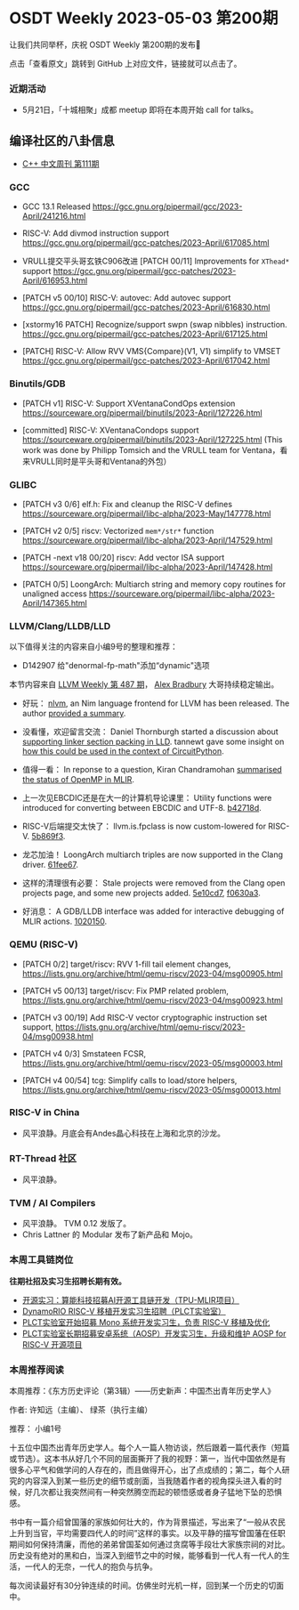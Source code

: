 # OSDT Weekly 2023-05-03 第200期

让我们共同举杯，庆祝 OSDT Weekly 第200期的发布🎉

点击「查看原文」跳转到 GitHub 上对应文件，链接就可以点击了。

### 近期活动

- 5月21日，「十城相聚」成都 meetup 即将在本周开始 call for talks。

## 编译社区的八卦信息

- [C++ 中文周刊 第111期](https://mp.weixin.qq.com/s/DCN1Nt5qm0kkESDxzT-IYQ)

### GCC

- GCC 13.1 Released
  https://gcc.gnu.org/pipermail/gcc/2023-April/241216.html

- RISC-V: Add divmod instruction support
  https://gcc.gnu.org/pipermail/gcc-patches/2023-April/617085.html

- VRULL提交平头哥玄铁C906改进
  [PATCH 00/11] Improvements for `XThead*` support
  https://gcc.gnu.org/pipermail/gcc-patches/2023-April/616953.html

- [PATCH v5 00/10] RISC-V: autovec: Add autovec support
  https://gcc.gnu.org/pipermail/gcc-patches/2023-April/616830.html

- [xstormy16 PATCH] Recognize/support swpn (swap nibbles) instruction.
  https://gcc.gnu.org/pipermail/gcc-patches/2023-April/617125.html

- [PATCH] RISC-V: Allow RVV VMS{Compare}(V1, V1) simplify to VMSET
  https://gcc.gnu.org/pipermail/gcc-patches/2023-April/617042.html


### Binutils/GDB

- [PATCH v1] RISC-V: Support XVentanaCondOps extension
  https://sourceware.org/pipermail/binutils/2023-April/127226.html

- [committed] RISC-V: XVentanaCondops support
  https://sourceware.org/pipermail/binutils/2023-April/127225.html
  (This work was done by Philipp Tomsich and the VRULL team for Ventana，看来VRULL同时是平头哥和Ventana的外包）

### GLIBC

- [PATCH v3 0/6] elf.h: Fix and cleanup the RISC-V defines
  https://sourceware.org/pipermail/libc-alpha/2023-May/147778.html

- [PATCH v2 0/5] riscv: Vectorized `mem*/str*` function
  https://sourceware.org/pipermail/libc-alpha/2023-April/147529.html

- [PATCH -next v18 00/20] riscv: Add vector ISA support
  https://sourceware.org/pipermail/libc-alpha/2023-April/147428.html

- [PATCH 0/5] LoongArch: Multiarch string and memory copy routines for unaligned access
  https://sourceware.org/pipermail/libc-alpha/2023-April/147365.html

### LLVM/Clang/LLDB/LLD


以下值得关注的内容来自小编9号的整理和推荐：

- D142907 给"denormal-fp-math"添加“dynamic"选项

本节内容来自 [LLVM Weekly 第 487 期](http://llvmweekly.org/issue/487)，
[Alex Bradbury](https://www.linkedin.com/in/alex-bradbury/) 大哥持续稳定输出。

* 好玩： [nlvm](https://github.com/arnetheduck/nlvm), an Nim language frontend for LLVM
has been released. The author [provided a
summary](https://discourse.llvm.org/t/nim-frontend/70190).

* 没看懂，欢迎留言交流： Daniel Thornburgh started a discussion about [supporting linker section
  packing in
  LLD](https://discourse.llvm.org/t/lld-linker-section-packing/70234). tannewt
  gave some insight on [how this could be used in the context of
  CircuitPython](https://discourse.llvm.org/t/lld-linker-section-packing/70234/3).

* 值得一看： In reponse to a question, Kiran Chandramohan [summarised the status of
  OpenMP in
  MLIR](https://discourse.llvm.org/t/status-of-openmp-in-mlir/70250/2).

* 上一次见EBCDIC还是在大一的计算机导论课里： Utility functions were introduced for converting between EBCDIC and UTF-8.
  [b42718d](https://reviews.llvm.org/rGb42718dcecdd).

* RISC-V后端提交太快了： llvm.is.fpclass is now custom-lowered for RISC-V.
  [5b869f3](https://reviews.llvm.org/rG5b869f3e2af4).

* 龙芯加油！ LoongArch multiarch triples are now supported in the Clang driver.
  [61fee67](https://reviews.llvm.org/rG61fee67cd77a).

* 这样的清理很有必要： Stale projects were removed from the Clang open projects page, and some new
  projects added. [5e10cd7](https://reviews.llvm.org/rG5e10cd787808),
  [f0630a3](https://reviews.llvm.org/rGf0630a37b616).

* 好消息： A GDB/LLDB interface was added for interactive debugging of MLIR actions.
  [1020150](https://reviews.llvm.org/rG1020150e7a6f).

### QEMU (RISC-V)


- [PATCH 0/2] target/riscv: RVV 1-fill tail element changes,
  https://lists.gnu.org/archive/html/qemu-riscv/2023-04/msg00905.html

- [PATCH v5 00/13] target/riscv: Fix PMP related problem,
  https://lists.gnu.org/archive/html/qemu-riscv/2023-04/msg00923.html

- [PATCH v3 00/19] Add RISC-V vector cryptographic instruction set support,
  https://lists.gnu.org/archive/html/qemu-riscv/2023-04/msg00938.html

- [PATCH v4 0/3] Smstateen FCSR,
  https://lists.gnu.org/archive/html/qemu-riscv/2023-05/msg00003.html

- [PATCH v4 00/54] tcg: Simplify calls to load/store helpers,
  https://lists.gnu.org/archive/html/qemu-riscv/2023-05/msg00013.html

### RISC-V in China

- 风平浪静。月底会有Andes晶心科技在上海和北京的沙龙。

### RT-Thread 社区

- 风平浪静。

### TVM / AI Compilers

- 风平浪静。 TVM 0.12 发版了。
- Chris Lattner 的 Modular 发布了新产品和 Mojo。

### 本周工具链岗位

**往期社招及实习生招聘长期有效。**

- [开源实习：算能科技招募AI开源工具链开发（TPU-MLIR项目）](https://mp.weixin.qq.com/s/IBJh0ip4k11PzIMZecsWSw)
- [DynamoRIO RISC-V 移植开发实习生招聘（PLCT实验室）](https://mp.weixin.qq.com/s/J_5TjT6DOqeOXJXQI5VQxw)
- [PLCT实验室开始招募 Mono 系统开发实习生，负责 RISC-V 移植及优化](https://mp.weixin.qq.com/s/whEW7Hay1jIP1tBzIPay1A)
- [PLCT实验室长期招募安卓系统（AOSP）开发实习生，升级和维护 AOSP for RISC-V 开源项目](https://mp.weixin.qq.com/s/dJP2cEB1nex2inR5c-cJog)


### 本周推荐阅读

本周推荐：《东方历史评论（第3辑）——历史新声：中国杰出青年历史学人》

作者: 许知远（主编）、 绿茶（执行主编）

推荐： 小编1号

十五位中国杰出青年历史学人。每个人一篇人物访谈，然后跟着一篇代表作（短篇或节选）。这本书从好几个不同的层面撕开了我的视野：第一，当代中国依然是有很多心平气和做学问的人存在的，而且做得开心，出了点成绩的；第二，每个人研究的内容深入到某一些历史的细节或剖面，当我随着作者的视角探头进入看的时候，好几次都让我突然间有一种突然腾空而起的顿悟感或者身子猛地下坠的恐惧感。

书中有一篇介绍曾国藩的家族如何壮大的，作为背景描述，写出来了“一般从农民上升到当官，平均需要四代人的时间”这样的事实。以及平静的描写曾国藩在任职期间如何保持清廉，而他的弟弟曾国荃如何通过贪腐等手段壮大家族宗祠的对比。历史没有绝对的黑和白，当深入到细节之中的时候，能够看到一代人有一代人的生活，一代人的无奈，一代人的抱负与抗争。

每次阅读最好有30分钟连续的时间。仿佛坐时光机一样，回到某一个历史的切面中。


